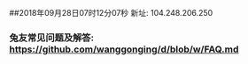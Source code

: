 ##2018年09月28日07时12分07秒 新址: 104.248.206.250
### 兔友常见问题及解答: https://github.com/wanggonging/d/blob/w/FAQ.md
